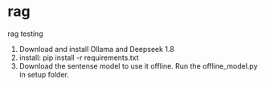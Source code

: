 # rag
rag testing

1. Download and install Ollama and Deepseek 1.8
2. install: pip install -r requirements.txt
2. Download the sentense model to use it offline. Run the offline_model.py in setup folder.
